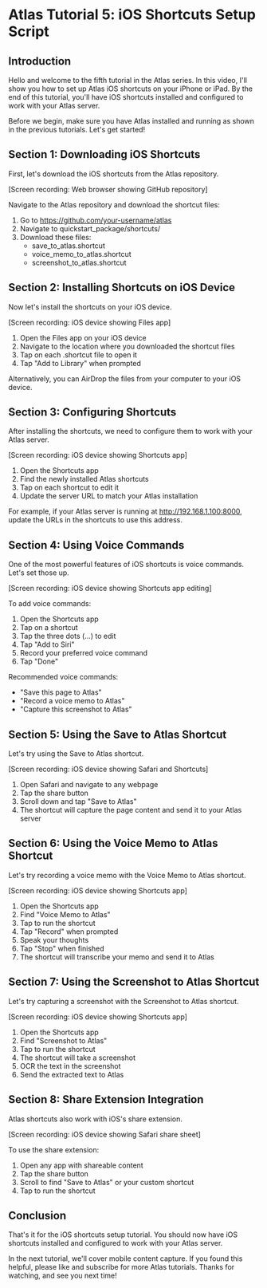 # Atlas Tutorial 5: iOS Shortcuts Setup Script

## Introduction
Hello and welcome to the fifth tutorial in the Atlas series. In this video, I'll show you how to set up Atlas iOS shortcuts on your iPhone or iPad. By the end of this tutorial, you'll have iOS shortcuts installed and configured to work with your Atlas server.

Before we begin, make sure you have Atlas installed and running as shown in the previous tutorials. Let's get started!

## Section 1: Downloading iOS Shortcuts
First, let's download the iOS shortcuts from the Atlas repository.

[Screen recording: Web browser showing GitHub repository]

Navigate to the Atlas repository and download the shortcut files:
1. Go to https://github.com/your-username/atlas
2. Navigate to quickstart_package/shortcuts/
3. Download these files:
   - save_to_atlas.shortcut
   - voice_memo_to_atlas.shortcut
   - screenshot_to_atlas.shortcut

## Section 2: Installing Shortcuts on iOS Device
Now let's install the shortcuts on your iOS device.

[Screen recording: iOS device showing Files app]

1. Open the Files app on your iOS device
2. Navigate to the location where you downloaded the shortcut files
3. Tap on each .shortcut file to open it
4. Tap "Add to Library" when prompted

Alternatively, you can AirDrop the files from your computer to your iOS device.

## Section 3: Configuring Shortcuts
After installing the shortcuts, we need to configure them to work with your Atlas server.

[Screen recording: iOS device showing Shortcuts app]

1. Open the Shortcuts app
2. Find the newly installed Atlas shortcuts
3. Tap on each shortcut to edit it
4. Update the server URL to match your Atlas installation

For example, if your Atlas server is running at http://192.168.1.100:8000, update the URLs in the shortcuts to use this address.

## Section 4: Using Voice Commands
One of the most powerful features of iOS shortcuts is voice commands. Let's set those up.

[Screen recording: iOS device showing Shortcuts app editing]

To add voice commands:
1. Open the Shortcuts app
2. Tap on a shortcut
3. Tap the three dots (...) to edit
4. Tap "Add to Siri"
5. Record your preferred voice command
6. Tap "Done"

Recommended voice commands:
- "Save this page to Atlas"
- "Record a voice memo to Atlas"
- "Capture this screenshot to Atlas"

## Section 5: Using the Save to Atlas Shortcut
Let's try using the Save to Atlas shortcut.

[Screen recording: iOS device showing Safari and Shortcuts]

1. Open Safari and navigate to any webpage
2. Tap the share button
3. Scroll down and tap "Save to Atlas"
4. The shortcut will capture the page content and send it to your Atlas server

## Section 6: Using the Voice Memo to Atlas Shortcut
Let's try recording a voice memo with the Voice Memo to Atlas shortcut.

[Screen recording: iOS device showing Shortcuts app]

1. Open the Shortcuts app
2. Find "Voice Memo to Atlas"
3. Tap to run the shortcut
4. Tap "Record" when prompted
5. Speak your thoughts
6. Tap "Stop" when finished
7. The shortcut will transcribe your memo and send it to Atlas

## Section 7: Using the Screenshot to Atlas Shortcut
Let's try capturing a screenshot with the Screenshot to Atlas shortcut.

[Screen recording: iOS device showing Shortcuts app]

1. Open the Shortcuts app
2. Find "Screenshot to Atlas"
3. Tap to run the shortcut
4. The shortcut will take a screenshot
5. OCR the text in the screenshot
6. Send the extracted text to Atlas

## Section 8: Share Extension Integration
Atlas shortcuts also work with iOS's share extension.

[Screen recording: iOS device showing Safari share sheet]

To use the share extension:
1. Open any app with shareable content
2. Tap the share button
3. Scroll to find "Save to Atlas" or your custom shortcut
4. Tap to run the shortcut

## Conclusion
That's it for the iOS shortcuts setup tutorial. You should now have iOS shortcuts installed and configured to work with your Atlas server.

In the next tutorial, we'll cover mobile content capture. If you found this helpful, please like and subscribe for more Atlas tutorials. Thanks for watching, and see you next time!